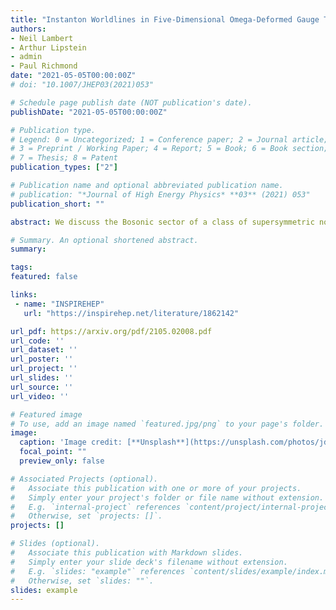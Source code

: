 ```yaml
---
title: "Instanton Worldlines in Five-Dimensional Omega-Deformed Gauge Theory"
authors:
- Neil Lambert
- Arthur Lipstein
- admin
- Paul Richmond
date: "2021-05-05T00:00:00Z"
# doi: "10.1007/JHEP03(2021)053"

# Schedule page publish date (NOT publication's date).
publishDate: "2021-05-05T00:00:00Z"

# Publication type.
# Legend: 0 = Uncategorized; 1 = Conference paper; 2 = Journal article;
# 3 = Preprint / Working Paper; 4 = Report; 5 = Book; 6 = Book section;
# 7 = Thesis; 8 = Patent
publication_types: ["2"]

# Publication name and optional abbreviated publication name.
# publication: "*Journal of High Energy Physics* **03** (2021) 053"
publication_short: ""

abstract: We discuss the Bosonic sector of a class of supersymmetric non-Lorentzian five-dimensional gauge field theories with an $SU(1,3)$ conformal symmetry. These actions have a Lagrange multiplier which imposes a novel $\Omega$-deformed anti-self-dual gauge field constraint. Using a generalised 't Hooft ansatz we find the constraint equation linearizes allowing us to construct a wide class of explicit solutions. These include finite action configurations that describe worldlines of anti-instantons which can be created and annihilated. We also describe the dynamics on the constraint surface. 

# Summary. An optional shortened abstract.
summary: 

tags:
featured: false

links:
 - name: "INSPIREHEP"
   url: "https://inspirehep.net/literature/1862142"

url_pdf: https://arxiv.org/pdf/2105.02008.pdf
url_code: ''
url_dataset: ''
url_poster: ''
url_project: ''
url_slides: ''
url_source: ''
url_video: ''

# Featured image
# To use, add an image named `featured.jpg/png` to your page's folder. 
image:
  caption: 'Image credit: [**Unsplash**](https://unsplash.com/photos/jdD8gXaTZsc)'
  focal_point: ""
  preview_only: false

# Associated Projects (optional).
#   Associate this publication with one or more of your projects.
#   Simply enter your project's folder or file name without extension.
#   E.g. `internal-project` references `content/project/internal-project/index.md`.
#   Otherwise, set `projects: []`.
projects: []

# Slides (optional).
#   Associate this publication with Markdown slides.
#   Simply enter your slide deck's filename without extension.
#   E.g. `slides: "example"` references `content/slides/example/index.md`.
#   Otherwise, set `slides: ""`.
slides: example
---
```


